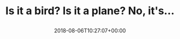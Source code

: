 ---
retweeted: false
source: <a href="http://www.samruston.co.uk" rel="nofollow">Flamingo for Android</a>
entities:
  user_mentions: []
  urls: []
  symbols: []
  media:
  - expanded_url: https://twitter.com/bascht/status/1026414357079572480/photo/1
    indices:
    - '39'
    - '62'
    url: https://t.co/oWcyYhmFoA
    media_url: http://pbs.twimg.com/media/Dj6OaoYXsAA0-Gw.jpg
    id_str: '1026414353254428672'
    id: '1026414353254428672'
    media_url_https: https://pbs.twimg.com/media/Dj6OaoYXsAA0-Gw.jpg
    sizes:
      small:
        w: '510'
        h: '680'
        resize: fit
      medium:
        w: '900'
        h: '1200'
        resize: fit
      large:
        w: '1536'
        h: '2048'
        resize: fit
      thumb:
        w: '150'
        h: '150'
        resize: crop
    type: photo
    display_url: pic.twitter.com/oWcyYhmFoA
  hashtags: []
display_text_range:
- '0'
- '62'
favorite_count: '9'
id_str: '1026414357079572480'
truncated: false
retweet_count: '3'
id: '1026414357079572480'
possibly_sensitive: false
created_at: Mon Aug 06 10:27:07 +0000 2018
favorited: false
full_text: |-
  Is it a bird?
  Is it a plane?
  No, it's…
lang: en
extended_entities:
  media:
  - expanded_url: https://twitter.com/bascht/status/1026414357079572480/photo/1
    indices:
    - '39'
    - '62'
    url: https://t.co/oWcyYhmFoA
    media_url: http://pbs.twimg.com/media/Dj6OaoYXsAA0-Gw.jpg
    id_str: '1026414353254428672'
    id: '1026414353254428672'
    media_url_https: https://pbs.twimg.com/media/Dj6OaoYXsAA0-Gw.jpg
    sizes:
      small:
        w: '510'
        h: '680'
        resize: fit
      medium:
        w: '900'
        h: '1200'
        resize: fit
      large:
        w: '1536'
        h: '2048'
        resize: fit
      thumb:
        w: '150'
        h: '150'
        resize: crop
    type: photo
    display_url: pic.twitter.com/oWcyYhmFoA
tags:
- pesos/twitter
date: '2018-08-06T10:27:07+00:00'
src: https://twitter.com/bascht/status/1026414357079572480
original_url: https://twitter.com/bascht/status/1026414357079572480
type: twitter_tweet
media_url: https://img.bascht.com/twitter/pbs.twimg.com/media/Dj6OaoYXsAA0-Gw.jpg
text: |-
  Is it a bird?
  Is it a plane?
  No, it's…
title: |
  Is it a bird?
  Is it a plane?
  No, it's…

---
